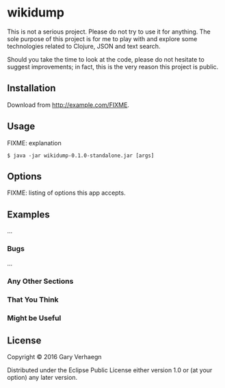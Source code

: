 # wikidump

This is not a serious project. Please do not try to use it for anything. The
sole purpose of this project is for me to play with and explore some
technologies related to Clojure, JSON and text search.

Should you take the time to look at the code, please do not hesitate to suggest
improvements; in fact, this is the very reason this project is public.

## Installation

Download from http://example.com/FIXME.

## Usage

FIXME: explanation

    $ java -jar wikidump-0.1.0-standalone.jar [args]

## Options

FIXME: listing of options this app accepts.

## Examples

...

### Bugs

...

### Any Other Sections
### That You Think
### Might be Useful

## License

Copyright © 2016 Gary Verhaegn

Distributed under the Eclipse Public License either version 1.0 or (at
your option) any later version.
